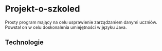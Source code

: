 # Projekt-o-szkoled
Prosty program mający na celu usprawienie zarządzaniem danymi uczniów. Powstał on w celu doskonalenia umiejętności w języku Java.
## Technologie

